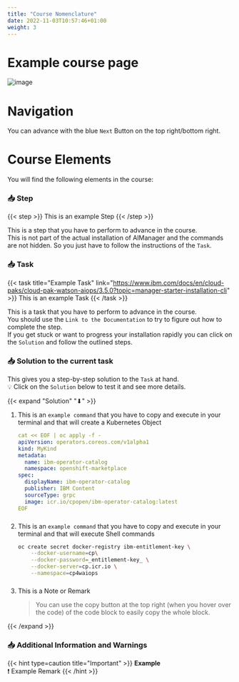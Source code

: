 ```yaml
---
title: "Course Nomenclature"
date: 2022-11-03T10:57:46+01:00
weight: 3
---
```


# Example course page



![image](/cp4waiops-training/pics/60_nomenclature.png)

# Navigation

You can advance with the blue `Next` Button on the top right/bottom right.




# Course Elements 

You will find the following elements in the course:

### 📥 Step

{{< step >}}
  This is an example Step
{{< /step >}}

This is a step that you have to perform to advance in the course.\
This is not part of the actual installation of AIManager and the commands are not hidden. So you just have to follow the instructions of the `Task`.

###

### 📥 Task

{{< task title="Example Task" link="https://www.ibm.com/docs/en/cloud-paks/cloud-pak-watson-aiops/3.5.0?topic=manager-starter-installation-cli" >}}
  This is an example Task
{{< /task >}}

This is a task that you have to perform to advance in the course.\
You should use the `Link to the Documentation` to try to figure out how to complete the step.\
If you get stuck or want to progress your installation rapidly you can click on the `Solution` and follow the outlined steps.




###

### 📥 Solution to the current task

This gives you a step-by-step solution to the `Task` at hand.\
💡 Click on the `Solution` below to test it and see more details.

{{< expand "Solution" "⬇" >}}

1. This is an `example command` that you have to copy and execute in your terminal and that will create a Kubernetes Object

   ```yaml
   cat << EOF | oc apply -f -
   apiVersion: operators.coreos.com/v1alpha1
   kind: MyKind
   metadata:
     name: ibm-operator-catalog
     namespace: openshift-marketplace
   spec:
     displayName: ibm-operator-catalog
     publisher: IBM Content
     sourceType: grpc
     image: icr.io/cpopen/ibm-operator-catalog:latest
   EOF
   ```
   ###

1. This is an `example command` that you have to copy and execute in your terminal and that will execute Shell commands

   ```bash
   oc create secret docker-registry ibm-entitlement-key \
       --docker-username=cp\
       --docker-password=_entitlement-key_ \
       --docker-server=cp.icr.io \
       --namespace=cp4waiops
   ```

   ###

1. This is a Note or Remark

    > You can use the copy button at the top right (when you hover over the code) of the code block to easily copy the whole block.


{{< /expand >}}


###

### 📥 Additional Information and Warnings

{{< hint type=caution  title="Important" >}}
**Example**\
❗ Example Remark
{{< /hint >}}